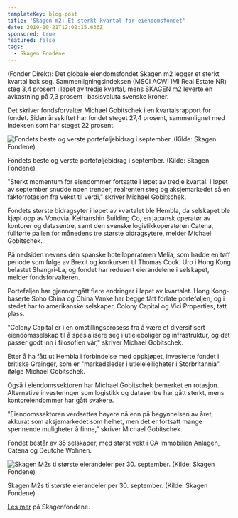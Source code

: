 ```yaml
---
templateKey: blog-post
title: 'Skagen m2: Et sterkt kvartal for eiendomsfondet'
date: 2019-10-21T12:02:15.636Z
sponsored: true
featured: false
tags:
  - Skagen Fondene
---
```

(Fonder Direkt): Det globale eiendomsfondet Skagen m2 legger et sterkt kvartal bak seg. Sammenligningsindeksen (MSCI ACWI IMI Real Estate NR) steg 3,4 prosent i løpet av tredje kvartal, mens SKAGEN m2 leverte en avkastning på 7,3 prosent i basisvaluta svenske kroner.



Det skriver fondsforvalter Michael Gobitschek i en kvartalsrapport for fondet. Siden årsskiftet har fondet steget 27,4 prosent, sammenlignet med indeksen som har steget 22 prosent.

![Fondets beste og verste porteføljebidrag i september. (Kilde: Skagen Fondene)](/img/m2.png "Fondets beste og verste porteføljebidrag i september. (Kilde: Skagen Fondene)")

<span class="image-caption">Fondets beste og verste porteføljebidrag i september. (Kilde: Skagen Fondene)</span>

"Sterkt momentum for eiendommer fortsatte i løpet av tredje kvartal. I løpet av september snudde noen trender; realrenten steg og aksjemarkedet så en faktorrotasjon fra vekst til verdi," skriver Michael Gobitschek.



Fondets største bidragsyter i løpet av kvartalet ble Hembla, da selskapet ble kjøpt opp av Vonovia. Keihanshin Building Co, en japansk operatør av kontorer og datasentre, samt den svenske logistikkoperatøren Catena, fullførte pallen for månedens tre største bidragsytere, melder Michael Gobitschek.



På nedsiden nevnes den spanske hotelloperatøren Melia, som hadde en tøff periode som følge av Brexit og konkursen til Thomas Cook. Uro i Hong Kong belastet Shangri-La, og fondet har redusert eierandelene i selskapet, melder fondsforvalteren.



Porteføljen har gjennomgått flere endringer i løpet av kvartalet. Hong Kong-baserte Soho China og China Vanke har begge fått forlate porteføljen, og i stedet har to amerikanske selskaper, Colony Capital og Vici Properties, tatt plass.



"Colony Capital er i en omstillingsprosess fra å være et diversifisert eiendomsselskap til å spesialisere seg i utleieboliger og infrastruktur, og det passer godt inn i filosofien vår," skriver Michael Gobitschek.



Etter å ha fått ut Hembla i forbindelse med oppkjøpet, investerte fondet i britiske Grainger, som er "markedsleder i utleieleiligheter i Storbritannia", ifølge Michael Gobitschek.



Også i eiendomssektoren har Michael Gobitschek bemerket en rotasjon. Alternative investeringer som logistikk og datasentre har gått sterkt, mens kontoreiendommer har gått svakere.



"Eiendomssektoren verdsettes høyere nå enn på begynnelsen av året, akkurat som aksjemarkedet som helhet, men det er fortsatt mange spennende muligheter å finne," skriver Michael Gobitschek.



Fondet består av 35 selskaper, med størst vekt i CA Immobilien Anlagen, Catena og Deutche Wohnen.

![Skagen M2s ti største eierandeler per 30. september. (Kilde: Skagen Fondene)](/img/m22.png "Skagen M2s ti største eierandeler per 30. september. (Kilde: Skagen Fondene)")

<span class="image-caption">Skagen M2s ti største eierandeler per 30. september. (Kilde: Skagen Fondene)</span>

[Les mer](https://www.skagenfondene.no/?gclid=CjwKCAjw36DpBRAYEiwAmVVDMEmG7W_uGUd6pbtZA6SY3pMn3XZapF7vuhg8a8sSG4yH098TtPmNoxoCeVUQAvD_BwE) på Skagenfondene.
